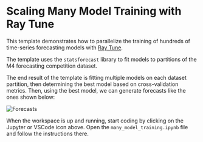 # Scaling Many Model Training with Ray Tune

This template demonstrates how to parallelize the training of hundreds of time-series forecasting models with [Ray Tune](https://docs.ray.io/en/latest/tune/index.html).

The template uses the `statsforecast` library to fit models to partitions of the M4 forecasting competition dataset.

The end result of the template is fitting multiple models on each dataset partition, then determining the best model based on cross-validation metrics. Then, using the best model, we can generate forecasts like the ones shown below:

![Forecasts](https://github-production-user-asset-6210df.s3.amazonaws.com/3887863/239091118-2413f399-4636-40cf-8b12-8d3ce15f5ce1.png)

When the workspace is up and running, start coding by clicking on the Jupyter or VSCode icon above. Open the `many_model_training.ipynb` file and follow the instructions there.
